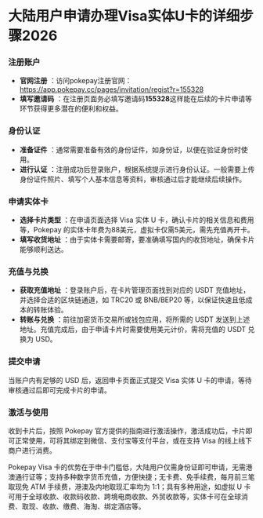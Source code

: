 # 大陆用户申请办理Visa实体U卡的详细步骤2026

### 注册账户

- **官网注册** ：访问pokepay注册官网：<https://app.pokepay.cc/pages/invitation/regist?r=155328>
- **填写邀请码** ：在注册页面务必填写邀请码**155328**这样能在后续的卡片申请等环节获得更多潜在的便利和权益。

### 身份认证

- **准备证件** ：通常需要准备有效的身份证件，如身份证，以便在验证身份时使用。
- **进行认证** ：注册成功后登录账户，根据系统提示进行身份认证。一般需要上传身份证件照片、填写个人基本信息等资料，审核通过后才能继续后续操作。

### 申请实体卡

- **选择卡片类型** ：在申请页面选择 Visa 实体 U 卡，确认卡片的相关信息和费用等，Pokepay 的实体卡年费为88美元，虚拟卡仅需5美元，需先充值再开卡。
- **填写收货地址** ：由于实体卡需要邮寄，要准确填写国内的收货地址，确保卡片能够顺利送达。

### 充值与兑换

- **获取充值地址** ：登录账户后，在卡片管理页面找到对应的 USDT 充值地址，并选择合适的区块链通道，如 TRC20 或 BNB/BEP20 等，以保证快速且低成本的转账体验。
- **转账与兑换** ：前往加密货币交易所或钱包应用，将所需的 USDT 发送到上述地址。充值完成后，由于申请卡片时需要使用美元计价，需将充值的 USDT 兑换为 USD。

### 提交申请

当账户内有足够的 USD 后，返回申卡页面正式提交 Visa 实体 U 卡的申请，等待审核通过后即可完成卡片的申请。

### 激活与使用

收到卡片后，按照 Pokepay 官方提供的指南进行激活操作，激活成功后，卡片即可正常使用，可将其绑定到微信、支付宝等支付平台，或在支持 Visa 的线上线下商户进行消费。

Pokepay Visa 卡的优势在于申卡门槛低，大陆用户仅需身份证即可申请，无需港澳通行证等；支持多种数字货币充值，方便快捷；无卡费、免手续费，每月前三笔取现免 ATM 手续费，港澳及内地取现汇率均为 1:1；具有多种用途，如虚拟 U 卡可用于全球收款、收款码收款、跨境电商收款、外贸收款等，实体卡可在全球消费、取现、收款、缴费、海淘、绑定酒店等。
